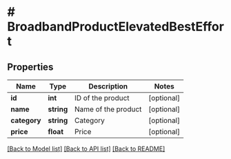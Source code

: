 # # BroadbandProductElevatedBestEffort

## Properties

Name | Type | Description | Notes
------------ | ------------- | ------------- | -------------
**id** | **int** | ID of the product | [optional]
**name** | **string** | Name of the product | [optional]
**category** | **string** | Category | [optional]
**price** | **float** | Price | [optional]

[[Back to Model list]](../../README.md#models) [[Back to API list]](../../README.md#endpoints) [[Back to README]](../../README.md)
